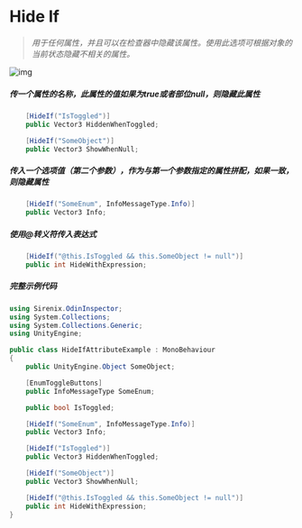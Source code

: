 # Hide If

> *用于任何属性，并且可以在检查器中隐藏该属性。使用此选项可根据对象的当前状态隐藏不相关的属性。*

![img](https://aihailan.com/wp-content/uploads/2020/11/post-592-5fb7d9b7c5680.gif)

##### 传一个属性的名称，此属性的值如果为true或者部位null，则隐藏此属性

```cs
    [HideIf("IsToggled")]
    public Vector3 HiddenWhenToggled;

    [HideIf("SomeObject")]
    public Vector3 ShowWhenNull;
```

##### 传入一个选项值（第二个参数），作为与第一个参数指定的属性拼配，如果一致，则隐藏属性

```cs
    [HideIf("SomeEnum", InfoMessageType.Info)]
    public Vector3 Info;
```

##### 使用@转义符传入表达式

```cs
    [HideIf("@this.IsToggled && this.SomeObject != null")]
    public int HideWithExpression;
```

##### 完整示例代码

```cs
using Sirenix.OdinInspector;
using System.Collections;
using System.Collections.Generic;
using UnityEngine;

public class HideIfAttributeExample : MonoBehaviour
{
    public UnityEngine.Object SomeObject;

    [EnumToggleButtons]
    public InfoMessageType SomeEnum;

    public bool IsToggled;

    [HideIf("SomeEnum", InfoMessageType.Info)]
    public Vector3 Info;

    [HideIf("IsToggled")]
    public Vector3 HiddenWhenToggled;

    [HideIf("SomeObject")]
    public Vector3 ShowWhenNull;

    [HideIf("@this.IsToggled && this.SomeObject != null")]
    public int HideWithExpression;
}
```
